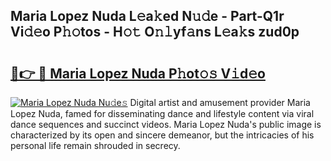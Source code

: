 ## Maria Lopez Nuda L𝚎a𝚔ed N𝚞𝚍e - Part-Q1r Vi𝚍𝚎o P𝚑𝚘tos - H𝚘𝚝 O𝚗𝚕yf𝚊ns L𝚎a𝚔s zud0p

# <h2><a href="http://kf31xue.oniu.top/?m=Maria+Lopez+Nuda">🔗👉 🔴 Maria Lopez Nuda P𝚑ot𝚘𝚜 V𝚒d𝚎o</a></h2>

[![Maria Lopez Nuda Nu𝚍e𝚜](https://i.imgur.com/0qMVB7G.gif)](http://kf31xue.oniu.top/?m=Maria+Lopez+Nuda)
Digital artist and amusement provider Maria Lopez Nuda, famed for disseminating dance and lifestyle content via viral dance sequences and succinct videos. Maria Lopez Nuda's public image is characterized by its open and sincere demeanor, but the intricacies of his personal life remain shrouded in secrecy.  
